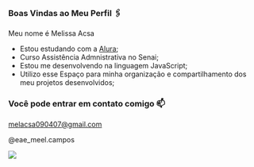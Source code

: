 ### Boas Vindas ao Meu Perfil 🖇️

Meu nome é Melissa Acsa

- Estou estudando com a [Alura](https://www.com.br);
- Curso Assistência Admnistrativa no Senai;
- Estou me desenvolvendo na linguagem JavaScript;
- Utilizo esse Espaço para minha organização e compartilhamento dos meu projetos desenvolvidos;

### Você pode entrar em contato comigo 📫

melacsa090407@gmail.com

@eae_meel.campos

![](https://media1.tenor.com/m/CzaHhPyIR8gAAAAC/rosy00.gif)
